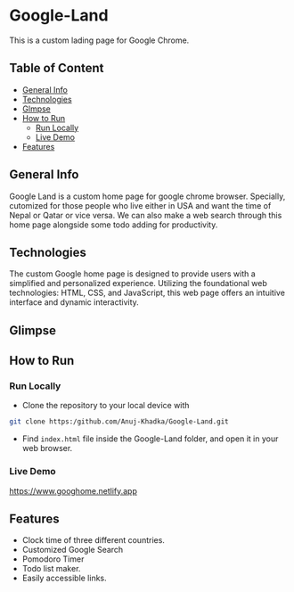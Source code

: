 # Google-Land
This is a custom lading page for Google Chrome.

## Table of Content 
- [General Info](#general-info)
- [Technologies](#technologies)
- [Glmpse](#glimpse)
- [How to Run](#how-to-run)
    - [Run Locally](#run-locally)
    - [Live Demo]()
- [Features](#features)

## General Info
Google Land is a custom home page for google chrome browser. Specially, cutomized for those people who live either in USA and want the time of Nepal or Qatar or vice versa. We can also make a web search through this home page alongside some todo adding for productivity.

## Technologies
The custom Google home page is designed to provide users with a simplified and personalized experience. Utilizing the foundational web technologies: HTML, CSS, and JavaScript, this web page offers an intuitive interface and dynamic interactivity.

## Glimpse

## How to Run
### Run Locally
- Clone the repository to your local device with
```bash
git clone https:/github.com/Anuj-Khadka/Google-Land.git
```
- Find `index.html` file inside the Google-Land folder, and open it in your web browser.

### Live Demo
https://www.googhome.netlify.app

## Features
- Clock time of three different countries.
- Customized Google Search
- Pomodoro Timer
- Todo list maker.
- Easily accessible links.

